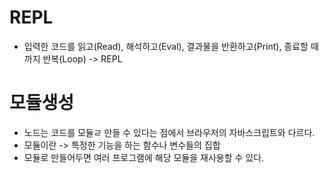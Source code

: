 # REPL 
- 입력한 코드를 읽고(Read), 해석하고(Eval), 결과물을 반환하고(Print), 종료할 때까지 반복(Loop) -> REPL

# 모듈생성
- 노드는 코드를 모듈ㄹ 만들 수 있다는 점에서 브라우저의 자바스크립트와 다르다.
- 모듈이란 -> 특정한 기능을 하는 함수나 변수들의 집합
- 모듈로 만들어두면 여러 프로그램에 해당 모듈을 재사용할 수 있다.


